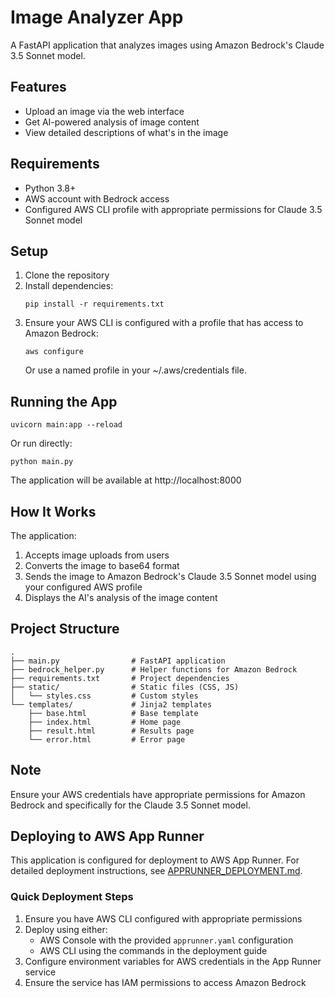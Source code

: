 
# Image Analyzer App

A FastAPI application that analyzes images using Amazon Bedrock's Claude 3.5 Sonnet model.

## Features

- Upload an image via the web interface
- Get AI-powered analysis of image content
- View detailed descriptions of what's in the image

## Requirements

- Python 3.8+
- AWS account with Bedrock access
- Configured AWS CLI profile with appropriate permissions for Claude 3.5 Sonnet model

## Setup

1. Clone the repository
2. Install dependencies:
   ```
   pip install -r requirements.txt
   ```
3. Ensure your AWS CLI is configured with a profile that has access to Amazon Bedrock:
   ```
   aws configure
   ```
   Or use a named profile in your ~/.aws/credentials file.

## Running the App

```
uvicorn main:app --reload
```

Or run directly:

```
python main.py
```

The application will be available at http://localhost:8000

## How It Works

The application:
1. Accepts image uploads from users
2. Converts the image to base64 format
3. Sends the image to Amazon Bedrock's Claude 3.5 Sonnet model using your configured AWS profile
4. Displays the AI's analysis of the image content

## Project Structure

```
.
├── main.py                # FastAPI application
├── bedrock_helper.py      # Helper functions for Amazon Bedrock
├── requirements.txt       # Project dependencies
├── static/                # Static files (CSS, JS)
│   └── styles.css         # Custom styles
└── templates/             # Jinja2 templates
    ├── base.html          # Base template
    ├── index.html         # Home page
    ├── result.html        # Results page
    └── error.html         # Error page
```

## Note

Ensure your AWS credentials have appropriate permissions for Amazon Bedrock and specifically for the Claude 3.5 Sonnet model.



## Deploying to AWS App Runner

This application is configured for deployment to AWS App Runner. For detailed deployment instructions, see [APPRUNNER_DEPLOYMENT.md](APPRUNNER_DEPLOYMENT.md).

### Quick Deployment Steps

1. Ensure you have AWS CLI configured with appropriate permissions
2. Deploy using either:
   - AWS Console with the provided `apprunner.yaml` configuration
   - AWS CLI using the commands in the deployment guide
3. Configure environment variables for AWS credentials in the App Runner service
4. Ensure the service has IAM permissions to access Amazon Bedrock

